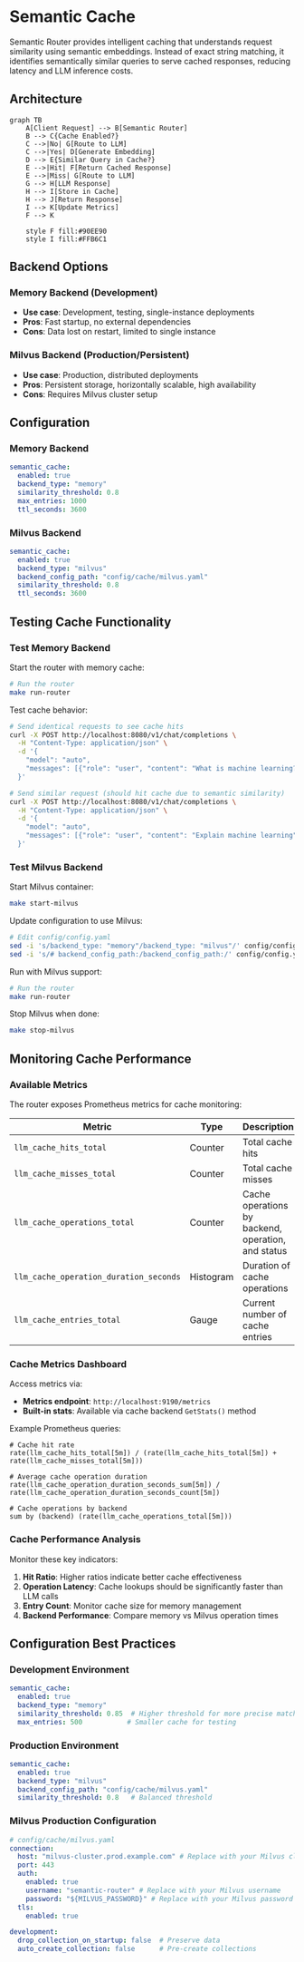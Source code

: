 # Semantic Cache

Semantic Router provides intelligent caching that understands request similarity using semantic embeddings. Instead of exact string matching, it identifies semantically similar queries to serve cached responses, reducing latency and LLM inference costs.

## Architecture

```mermaid
graph TB
    A[Client Request] --> B[Semantic Router]
    B --> C{Cache Enabled?}
    C -->|No| G[Route to LLM]
    C -->|Yes| D[Generate Embedding]
    D --> E{Similar Query in Cache?}
    E -->|Hit| F[Return Cached Response]
    E -->|Miss| G[Route to LLM]
    G --> H[LLM Response]
    H --> I[Store in Cache]
    H --> J[Return Response]
    I --> K[Update Metrics]
    F --> K
    
    style F fill:#90EE90
    style I fill:#FFB6C1
```

## Backend Options

### Memory Backend (Development)

- **Use case**: Development, testing, single-instance deployments
- **Pros**: Fast startup, no external dependencies
- **Cons**: Data lost on restart, limited to single instance

### Milvus Backend (Production/Persistent)

- **Use case**: Production, distributed deployments
- **Pros**: Persistent storage, horizontally scalable, high availability
- **Cons**: Requires Milvus cluster setup

## Configuration

### Memory Backend

```yaml
semantic_cache:
  enabled: true
  backend_type: "memory"
  similarity_threshold: 0.8
  max_entries: 1000
  ttl_seconds: 3600
```

### Milvus Backend

```yaml
semantic_cache:
  enabled: true
  backend_type: "milvus"
  backend_config_path: "config/cache/milvus.yaml"
  similarity_threshold: 0.8
  ttl_seconds: 3600
```

## Testing Cache Functionality

### Test Memory Backend

Start the router with memory cache:

```bash
# Run the router
make run-router
```

Test cache behavior:

```bash
# Send identical requests to see cache hits
curl -X POST http://localhost:8080/v1/chat/completions \
  -H "Content-Type: application/json" \
  -d '{
    "model": "auto",
    "messages": [{"role": "user", "content": "What is machine learning?"}]
  }'

# Send similar request (should hit cache due to semantic similarity)
curl -X POST http://localhost:8080/v1/chat/completions \
  -H "Content-Type: application/json" \
  -d '{
    "model": "auto",
    "messages": [{"role": "user", "content": "Explain machine learning"}]
  }'
```

### Test Milvus Backend

Start Milvus container:

```bash
make start-milvus
```

Update configuration to use Milvus:

```bash
# Edit config/config.yaml
sed -i 's/backend_type: "memory"/backend_type: "milvus"/' config/config.yaml
sed -i 's/# backend_config_path:/backend_config_path:/' config/config.yaml
```

Run with Milvus support:

```bash
# Run the router
make run-router
```

Stop Milvus when done:

```bash
make stop-milvus
```

## Monitoring Cache Performance

### Available Metrics

The router exposes Prometheus metrics for cache monitoring:

| Metric | Type | Description |
|--------|------|-------------|
| `llm_cache_hits_total` | Counter | Total cache hits |
| `llm_cache_misses_total` | Counter | Total cache misses |
| `llm_cache_operations_total` | Counter | Cache operations by backend, operation, and status |
| `llm_cache_operation_duration_seconds` | Histogram | Duration of cache operations |
| `llm_cache_entries_total` | Gauge | Current number of cache entries |

### Cache Metrics Dashboard

Access metrics via:

- **Metrics endpoint**: `http://localhost:9190/metrics`
- **Built-in stats**: Available via cache backend `GetStats()` method

Example Prometheus queries:

```promql
# Cache hit rate
rate(llm_cache_hits_total[5m]) / (rate(llm_cache_hits_total[5m]) + rate(llm_cache_misses_total[5m]))

# Average cache operation duration
rate(llm_cache_operation_duration_seconds_sum[5m]) / rate(llm_cache_operation_duration_seconds_count[5m])

# Cache operations by backend
sum by (backend) (rate(llm_cache_operations_total[5m]))
```

### Cache Performance Analysis

Monitor these key indicators:

1. **Hit Ratio**: Higher ratios indicate better cache effectiveness
2. **Operation Latency**: Cache lookups should be significantly faster than LLM calls
3. **Entry Count**: Monitor cache size for memory management
4. **Backend Performance**: Compare memory vs Milvus operation times

## Configuration Best Practices

### Development Environment

```yaml
semantic_cache:
  enabled: true
  backend_type: "memory"
  similarity_threshold: 0.85  # Higher threshold for more precise matching
  max_entries: 500           # Smaller cache for testing
```

### Production Environment

```yaml
semantic_cache:
  enabled: true
  backend_type: "milvus"
  backend_config_path: "config/cache/milvus.yaml"
  similarity_threshold: 0.8   # Balanced threshold
```

### Milvus Production Configuration

```yaml
# config/cache/milvus.yaml
connection:
  host: "milvus-cluster.prod.example.com" # Replace with your Milvus cluster endpoint
  port: 443
  auth:
    enabled: true
    username: "semantic-router" # Replace with your Milvus username
    password: "${MILVUS_PASSWORD}" # Replace with your Milvus password
  tls:
    enabled: true

development:
  drop_collection_on_startup: false  # Preserve data
  auto_create_collection: false      # Pre-create collections
```
